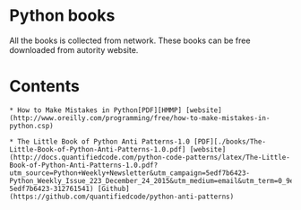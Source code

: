 # Python books

All the books is collected from network. These books can be free downloaded from autority website.


# Contents

	* How to Make Mistakes in Python[PDF][HMMP] [website](http://www.oreilly.com/programming/free/how-to-make-mistakes-in-python.csp)
	
	* The Little Book of Python Anti Patterns-1.0 [PDF][./books/The-Little-Book-of-Python-Anti-Patterns-1.0.pdf] [website](http://docs.quantifiedcode.com/python-code-patterns/latex/The-Little-Book-of-Python-Anti-Patterns-1.0.pdf?utm_source=Python+Weekly+Newsletter&utm_campaign=5edf7b6423-Python_Weekly_Issue_223_December_24_2015&utm_medium=email&utm_term=0_9e26887fc5-5edf7b6423-312761541) [Github](https://github.com/quantifiedcode/python-anti-patterns)
	
	
	
	
	
	
	
	
[HMMP]: ./books/How-to-Make-Mistakes-in-Python.pdf
[TLBPAP]: ./books/The-Little-Book-of-Python-Anti-Patterns-1.0.pdf
